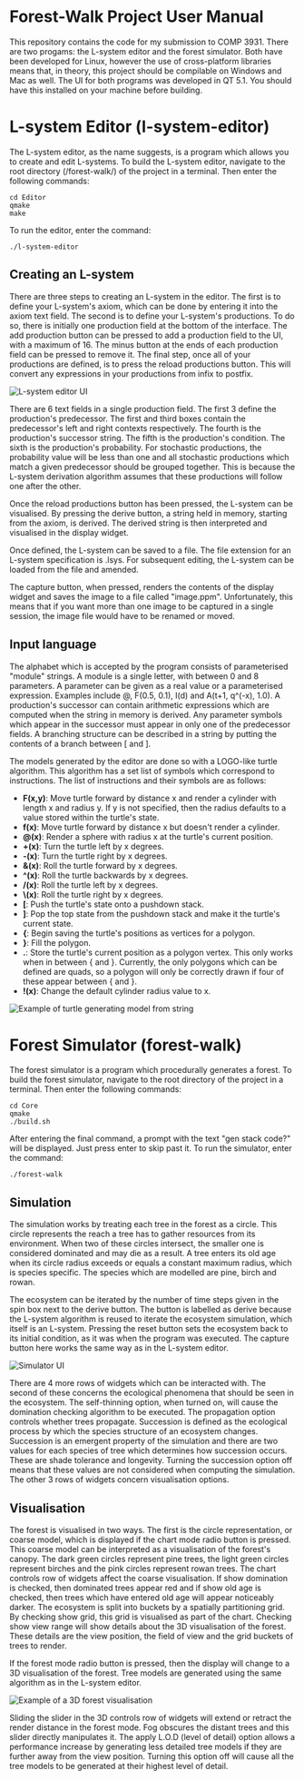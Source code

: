 # Forest-Walk Project User Manual
This repository contains the code for my submission to COMP 3931. There are two progams: the L-system editor and the forest simulator. Both have been developed for Linux, however the use of cross-platform libraries means that, in theory, this project should be compilable on Windows and Mac as well.
The UI for both programs was developed in QT 5.1. You should have this installed on your machine before building.

# L-system Editor (l-system-editor)
The L-system editor, as the name suggests, is a program which allows you to create and edit L-systems. To build the L-system editor, navigate to the root directory (/forest-walk/) of the project in a terminal. Then enter the following commands:
~~~~
cd Editor
qmake
make
~~~~
To run the editor, enter the command:
~~~~
./l-system-editor
~~~~

## Creating an L-system
There are three steps to creating an L-system in the editor. The first is to define your L-system's axiom, which can be done by entering it into the axiom text field. The second is to define your L-system's productions. To do so, there is initially one production field at the bottom of the interface. The add production button can be pressed to add a production field to the UI, with a maximum of 16. The minus button at the ends of each production field can be pressed to remove it. The final step, once all of your productions are defined, is to press the reload productions button. This will convert any expressions in your productions from infix to postfix.

![L-system editor UI](Images/editor_UI.png "The initial state of the editor's interface")

There are 6 text fields in a single production field. The first 3 define the production's predecessor. The first and third boxes contain the predecessor's left and right contexts respectively. The fourth is the production's successor string. The fifth is the production's condition. The sixth is the production's probability. For stochastic productions, the probability value will be less than one and all stochastic productions which match a given predecessor should be grouped together. This is because the L-system derivation algorithm assumes that these productions will follow one after the other.

Once the reload productions button has been pressed, the L-system can be visualised. By pressing the derive button, a string held in memory, starting from the axiom, is derived. The derived string is then interpreted and visualised in the display widget.

Once defined, the L-system can be saved to a file. The file extension for an L-system specification is .lsys. For subsequent editing, the L-system can be loaded from the file and amended.

The capture button, when pressed, renders the contents of the display widget and saves the image to a file called "image.ppm". Unfortunately, this means that if you want more than one image to be captured in a single session, the image file would have to be renamed or moved.

## Input language
The alphabet which is accepted by the program consists of parameterised "module" strings. A module is a single letter, with between 0 and 8 parameters. A parameter can be given as a real value or a parameterised expression.  Examples include @, F(0.5, 0.1), I(d) and A(t+1, q^(-x), 1.0). A production's successor can contain arithmetic expressions which are computed when the string in memory is derived. Any parameter symbols which appear in the successor must appear in only one of the predecessor fields. A branching structure can be described in a string by putting the contents of a branch between [ and ].

The models generated by the editor are done so with a LOGO-like turtle algorithm. This algorithm has a set list of symbols which correspond to instructions. The list of instructions and their symbols are as follows:

* **F(x,y)**: Move turtle forward by distance x and render a cylinder with length x and radius y. If y is not specified, then the radius defaults to a value stored within the turtle's state.
* **f(x)**: Move turtle forward by distance x but doesn't render a cylinder.
* **@(x)**: Render a sphere with radius x at the turtle's current position.
* **+(x)**: Turn the turtle left by x degrees.
* **-(x)**: Turn the turtle right by x degrees.
* **&(x)**: Roll the turtle forward by x degrees.
* **^(x)**: Roll the turtle backwards by x degrees.
* **/(x)**: Roll the turtle left by x degrees.
* **\\(x)**: Roll the turtle right by x degrees.
* **[**: Push the turtle's state onto a pushdown stack.
* **]**: Pop the top state from the pushdown stack and make it the turtle's current state.
* **{**: Begin saving the turtle's positions as vertices for a polygon.
* **}**: Fill the polygon.
* **.**: Store the turtle's current position as a polygon vertex. This only works when in between { and }. Currently, the only polygons which can be defined are quads, so a polygon will only be correctly drawn if four of these appear between { and }.
* **!(x)**: Change the default cylinder radius value to x.

![Example of turtle generating model from string](Images/example_of_turtle.PNG "An example of a string and its corresponding model")

# Forest Simulator (forest-walk)
The forest simulator is a program which procedurally generates a forest.
To build the forest simulator, navigate to the root directory of the project in a terminal. Then enter the following commands:
~~~~
cd Core
qmake
./build.sh
~~~~
After entering the final command, a prompt with the text "gen stack code?" will be displayed. Just press enter to skip past it.
To run the simulator, enter the command:
~~~~
./forest-walk
~~~~

## Simulation
The simulation works by treating each tree in the forest as a circle. This circle represents the reach a tree has to gather resources from its environment. When two of these circles intersect, the smaller one is considered dominated and may die as a result. A tree enters its old age when its circle radius exceeds or equals a constant maximum radius, which is species specific. The species which are modelled are pine, birch and rowan. 

The ecosystem can be iterated by the number of time steps given in the spin box next to the derive button. The button is labelled as derive because the L-system algorithm is reused to iterate the ecosystem simulation, which itself is an L-system. Pressing the reset button sets the ecosystem back to its initial condition, as it was when the program was executed. The capture button here works the same way as in the L-system editor.

![Simulator UI](Images/simulatorUI.PNG "The forest simulator's UI")

There are 4 more rows of widgets which can be interacted with. The second of these concerns the ecological phenomena that should be seen in the ecosystem. The self-thinning option, when turned on, will cause the domination checking algorithm to be executed. The propagation option controls whether trees propagate. Succession is defined as the ecological process by which the species structure of an ecosystem changes. Succession is an emergent property of the simulation and there are two values for each species of tree which determines how succession occurs. These are shade tolerance and longevity. Turning the succession option off means that these values are not considered when computing the simulation. The other 3 rows of widgets concern visualisation options.


## Visualisation
The forest is visualised in two ways. The first is the circle representation, or coarse model, which is displayed if the chart mode radio button is pressed. This coarse model can be interpreted as a visualisation of the forest's canopy. The dark green circles represent pine trees, the light green circles represent birches and the pink circles represent rowan trees. The chart controls row of widgets affect the coarse visualisation. If show domination is checked, then dominated trees appear red and if show old age is checked, then trees which have entered old age will appear noticeably darker. The ecosystem is split into buckets by a spatially partitioning grid. By checking show grid, this grid is visualised as part of the chart. Checking show view range will show details about the 3D visualisation of the forest. These details are the view position, the field of view and the grid buckets of trees to render.

If the forest mode radio button is pressed, then the display will change to a 3D visualisation of the forest. Tree models are generated using the same algorithm as in the L-system editor.

![Example of a 3D forest visualisation](Images/succession_visualisation.png "An example of a 3D visualisation generated in the simulator")

Sliding the slider in the 3D controls row of widgets will extend or retract the render distance in the forest mode. Fog obscures the distant trees and this slider directly manipulates it. The apply L.O.D (level of detail) option allows a performance increase by generating less detailed tree models if they are further away from the view position. Turning this option off will cause all the tree models to be generated at their highest level of detail.

